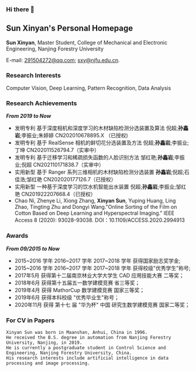 ### Hi there 👋

## Sun Xinyan's Personal Homepage

**Sun   Xinyan**, Master Student, College of Mechanical and Electronic Engineering, Nanjing Forestry University

E-mail: 291504272@qq.com; sxy@njfu.edu.cn.

### Research Interests

Computer Vision, Deep Learning, Pattern Recognition, Data Analysis

### Research Achievements

**_From 2019 to Now_**
- 发明专利  基于深度相机和深度学习的木材缺陷检测分选装置及算法 倪超;**孙鑫岩**;李振业;朱婷婷 CN202010678895.X （已授权) 
- 发明专利  基于 RealSense 相机的鲜切花分选装置及方法 倪超;**孙鑫岩**;李振业;丁坤 CN202011526794.7（实审中）
- 发明专利  基于迁移学习和稀疏损失函数的人脸识别方法 邹红艳;**孙鑫岩**;李振业;倪超 CN202110171838.7（实审中）
- 实用新型  基于 Ranger 系列三维相机的木材缺陷检测分选装置 **孙鑫岩**;倪超;石佳浩;邹红艳 CN202020177126.7（已授权）
- 实用新型  一种基于深度学习的饮水机智能出水装置 倪超;**孙鑫岩**;李振业;邹红艳 CN201922207668.4（已授权）
- Chao Ni, Zhenye Li, Xiong Zhang, **Xinyan Sun**, Yuping Huang, Ling Zhao, Tingting Zhu and Dongyi Wang."Online Sorting of the Film on Cotton Based on Deep Learning and Hyperspectral Imaging." IEEE Access 8 (2020): 93028-93038. DOI：10.1109/ACCESS.2020.2994913
### Awards

**_From 09/2015 to Now_**
- 2015~2016 学年 2016~2017 学年 2017~2018 学年 获得国家励志奖学金;
- 2015~2016 学年 2016~2017 学年 2017~2018 学年 获得校级"优秀学生"称号;
- 2017年5月 获得第十二届南京林业大学大学生 CAD 应用技能大赛 二等奖；
- 2018年6月 获得第十五届五一数学建模竞赛 省三等奖；
- 2019年4月 获得 MathorCup 数学建模竞赛 国家三等奖；
- 2019年6月 获得本科校级 "优秀毕业生"称号；
- 2020年11月 获得 第十七 届 "华为杯" 中国 研究生数学建模竞赛 国家二等奖；

### For CV in Papers
```text
Xinyan Sun was born in Maanshan, Anhui, China in 1996.
He received the B.S. degree in automation from Nanjing Forestry University, Nanjing, in 2019. 
He is currently a postgraduate student in Control Science and Engineering, Nanjing Forestry University, China. 
His research interests include artificial intelligence in data processing and image processing.
```
